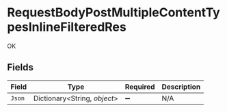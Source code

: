 # RequestBodyPostMultipleContentTypesInlineFilteredRes

OK


## Fields

| Field                        | Type                         | Required                     | Description                  |
| ---------------------------- | ---------------------------- | ---------------------------- | ---------------------------- |
| `Json`                       | Dictionary<String, *object*> | :heavy_minus_sign:           | N/A                          |